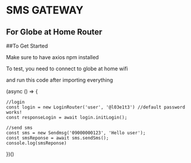 # SMS GATEWAY
## For Globe at Home Router

##To Get Started 

Make sure to have axios npm installed

To test, you need to connect to globe at home wifi

and run this code after importing everything

(async () => {

    //login
    const login = new LoginRouter('user', '@l03e1t3') //default password works!
    const responseLogin = await login.initLogin();

    //send sms
    const sms = new Sendmsg('09000000123', 'Hello user');
    const smsReponse = await sms.sendSms();
    console.log(smsReponse)


})()
